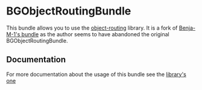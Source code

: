 # BGObjectRoutingBundle

This bundle allows you to use the [object-routing](https://github.com/webfactory/object-routing) library.
It is a fork of [Benja-M-1's bundle](https://github.com/benja-M-1/BGObjectRoutingBundle) as the author
seems to have abandoned the original BGObjectRoutingBundle.
 
## Documentation

For more documentation about the usage of this bundle see the [library's one](https://github.com/webfactory/object-routing) 
